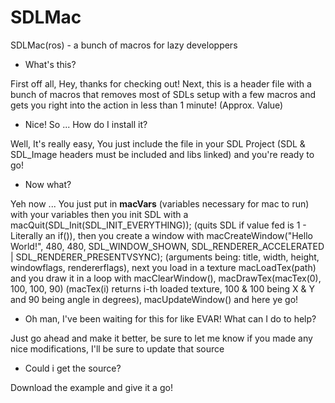 SDLMac
======

SDLMac(ros) - a bunch of macros for lazy developpers

- What's this?

First off all, Hey, thanks for checking out! Next, this is a header file with a bunch of macros that removes most of SDLs setup with a few macros and gets you right into the action in less than 1 minute! (Approx. Value)

- Nice! So ... How do I install it?

Well, It's really easy, You just include the file in your SDL Project (SDL & SDL_Image headers must be included and libs linked) and you're ready to go!

- Now what?

Yeh now ... You just put in __macVars__ (variables necessary for mac to run) with your variables then you init SDL with a macQuit(SDL_Init(SDL_INIT_EVERYTHING)); (quits SDL if value fed is 1 - Literally an if()), then you create a window with
macCreateWindow("Hello World!", 480, 480, SDL_WINDOW_SHOWN, SDL_RENDERER_ACCELERATED | SDL_RENDERER_PRESENTVSYNC); (arguments being: title, width, height, windowflags, rendererflags), next you load in a texture macLoadTex(path) and you draw it in a loop with macClearWindow(), macDrawTex(macTex(0), 100, 100, 90) (macTex(i) returns i-th loaded texture, 100 & 100 being X & Y and 90 being angle in degrees), macUpdateWindow() and here ye go!

- Oh man, I've been waiting for this for like EVAR! What can I do to help?

Just go ahead and make it better, be sure to let me know if you made any nice modifications, I'll be sure to update that source

- Could i get the source?

Download the example and give it a go!


 
